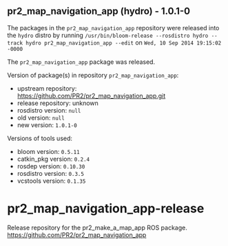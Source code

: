 ## pr2_map_navigation_app (hydro) - 1.0.1-0

The packages in the `pr2_map_navigation_app` repository were released into the `hydro` distro by running `/usr/bin/bloom-release --rosdistro hydro --track hydro pr2_map_navigation_app --edit` on `Wed, 10 Sep 2014 19:15:02 -0000`

The `pr2_map_navigation_app` package was released.

Version of package(s) in repository `pr2_map_navigation_app`:
- upstream repository: https://github.com/PR2/pr2_map_navigation_app.git
- release repository: unknown
- rosdistro version: `null`
- old version: `null`
- new version: `1.0.1-0`

Versions of tools used:
- bloom version: `0.5.11`
- catkin_pkg version: `0.2.4`
- rosdep version: `0.10.30`
- rosdistro version: `0.3.5`
- vcstools version: `0.1.35`


pr2_map_navigation_app-release
==============================

Release repository for the pr2_make_a_map_app ROS package. https://github.com/PR2/pr2_map_navigation_app
